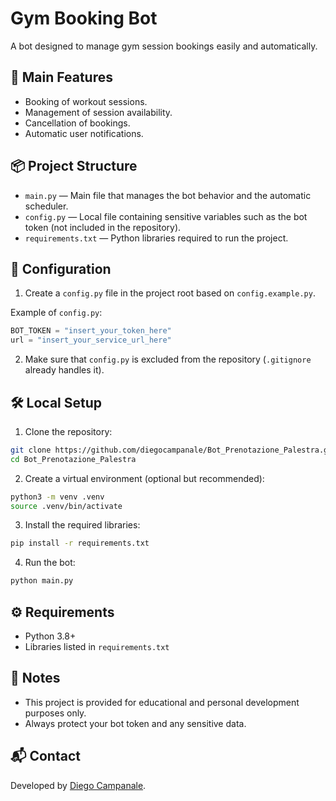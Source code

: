 # Gym Booking Bot

A bot designed to manage gym session bookings easily and automatically.

## 🚀 Main Features

- Booking of workout sessions.
- Management of session availability.
- Cancellation of bookings.
- Automatic user notifications.

## 📦 Project Structure

- `main.py` — Main file that manages the bot behavior and the automatic scheduler.
- `config.py` — Local file containing sensitive variables such as the bot token (not included in the repository).
- `requirements.txt` — Python libraries required to run the project.

## 🔐 Configuration

1. Create a `config.py` file in the project root based on `config.example.py`.

Example of `config.py`:

```python
BOT_TOKEN = "insert_your_token_here"
url = "insert_your_service_url_here"
```

2. Make sure that `config.py` is excluded from the repository (`.gitignore` already handles it).

## 🛠️ Local Setup

1. Clone the repository:

```bash
git clone https://github.com/diegocampanale/Bot_Prenotazione_Palestra.git
cd Bot_Prenotazione_Palestra
```

2. Create a virtual environment (optional but recommended):

```bash
python3 -m venv .venv
source .venv/bin/activate
```

3. Install the required libraries:

```bash
pip install -r requirements.txt
```

4. Run the bot:

```bash
python main.py
```

## ⚙️ Requirements

- Python 3.8+
- Libraries listed in `requirements.txt`

## 📄 Notes

- This project is provided for educational and personal development purposes only.
- Always protect your bot token and any sensitive data.

## 📬 Contact

Developed by [Diego Campanale](https://github.com/diegocampanale).